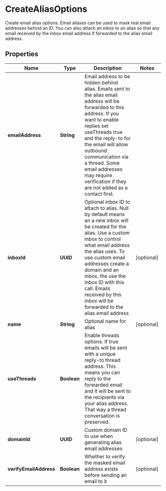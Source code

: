 

# CreateAliasOptions

Create email alias options. Email aliases can be used to mask real email addresses behind an ID. You can also attach an inbox to an alias so that any email received by the inbox email address if forwarded to the alias email address.

## Properties

| Name | Type | Description | Notes |
|------------ | ------------- | ------------- | -------------|
|**emailAddress** | **String** | Email address to be hidden behind alias. Emails sent to the alias email address will be forwarded to this address. If you want to enable replies set useThreads true and the reply-to for the email will allow outbound communication via a thread. Some email addresses may require verification if they are not added as a contact first. |  |
|**inboxId** | **UUID** | Optional inbox ID to attach to alias. Null by default means an a new inbox will be created for the alias. Use a custom inbox to control what email address the alias uses. To use custom email addresses create a domain and an inbox, the use the inbox ID with this call. Emails received by this inbox will be forwarded to the alias email address |  [optional] |
|**name** | **String** | Optional name for alias |  [optional] |
|**useThreads** | **Boolean** | Enable threads options. If true emails will be sent with a unique reply-to thread address. This means you can reply to the forwarded email and it will be sent to the recipients via your alias address. That way a thread conversation is preserved. |  |
|**domainId** | **UUID** | Custom domain ID to use when generating alias email addresses |  [optional] |
|**verifyEmailAddress** | **Boolean** | Whether to verify the masked email address exists before sending an email to it |  [optional] |



